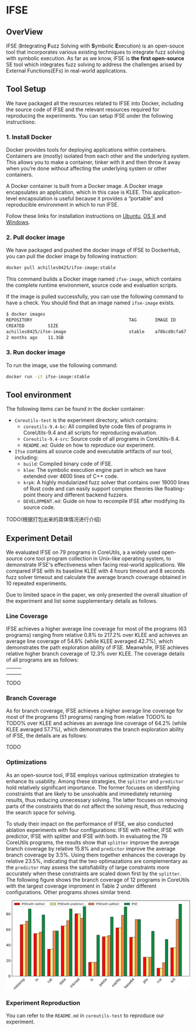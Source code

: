# IFSE

## OverView

IFSE (**I**ntegrating **F**uzz Solving with **S**ymbolic **E**xecution) is an open-souce tool that incorporates various existing techniques to integrate fuzz solving with symbolic execution. As far as we know, IFSE is **the first open-source** SE tool which integrates fuzz solving to address the challenges arised by External Functions(EFs) in real-world applications.




## Tool Setup

We have packaged all the resources related to IFSE into Docker, including the source code of IFSE and the relevant resources required for reproducing the experiments. You can setup IFSE under the following instructions:

### 1. Install Docker

Docker provides tools for deploying applications within containers. Containers are (mostly) isolated from each other and the underlying system. This allows you to make a container, tinker with it and then throw it away when you’re done without affecting the underlying system or other containers.

A Docker container is built from a Docker image. A Docker image encapsulates an application, which in this case is KLEE. This application-level encapsulation is useful because it provides a “portable” and reproducible environment in which to run IFSE.

Follow these links for installation instructions on [Ubuntu](https://docs.docker.com/engine/install/ubuntu/), [OS X](https://docs.docker.com/desktop/install/mac-install/) and [Windows](https://docs.docker.com/desktop/install/windows-install/).

### 2. Pull docker image

We have packaged and pushed the docker image of IFSE to DockerHub, you can pull the docker image by following instruction:

```sh
docker pull achilles0425/ifse-image:stable
```

 This command builds a Docker image named `ifse-image`, which contains the complete runtime environment, source code and evaluation scripts. 

If the image is pulled successfully, you can use the following command to have a check. You should find that an image named `ifse-image` exists.

```
$ docker images
REPOSITORY                                     TAG       IMAGE ID       CREATED         SIZE
achilles0425/ifse-image                        stable    a78bcd0cfa67   2 months ago    11.3GB
```

### 3. Run docker image

To run the image, use the following command:

```sh
docker run -it ifse-image:stable
```



## Tool environment

The following items can be found in the docker container:

- `Coreutils-test` is the experiment directory, which contains:
  - `coreutils-9.4-bc`: All compiled byte code files of programs in CoreUtils-9.4 and  all scripts for reproducing evaluation.
  - `Coreutils-9.4-src`: Source code of all programs in CoreUtils-9.4.
  - `README.md`: Guide on how to reproduce our experiment.
- `Ifse` contains all source code and executable artifacts of our tool, including:
  - `build`: Compiled binary code of IFSE.
  - `klee`: The symbolic execution engine part in which we have extended over 4600 lines of C++ code.
  - `krpk`: A highly modularized fuzz solver that contains over 19000 lines of Rust code and can easily support complex theories like floating-point theory and different backend fuzzers.
  - `DEVELOPMENT.md`: Guide on how to recompile IFSE after modifying its source code.

TODO(根据打包出来的具体情况进行介绍)

## Experiment Detail

We evaluated IFSE on 79 programs in CoreUtils, a a widely used open-source core tool program collection in Unix-like operating system, to demonstrate IFSE's effectiveness when facing real-world applications. We compared IFSE with its baseline KLEE with 4 hours timeout and 8 seconds fuzz solver timeout and calculate the average branch coverage obtained in 10 repeated experiments. 

Due to limited space in the paper, we only presented the overall situation of the experiment and list some supplementary details as follows.

### Line Coverage

IFSE achieves a higher average line coverage for most of the programs (63 programs) ranging from relative 0.8\% to 217.2\% over KLEE and achieves an average line coverage of 54.8\% (while KLEE averaged 42.7\%), which demonstrates the path exploration ability of IFSE. Meanwhile, IFSE achieves relative higher branch coverage of 12.3\% over KLEE. The coverage details of all programs are as follows:

|      |      |      |
| ---- | ---- | ---- |
|      |      |      |
|      |      |      |
|      |      |      |

TODO

### Branch Coverage

As for branch coverage, IFSE achieves a higher average line coverage for most of the programs (51 programs) ranging from relative TODO\% to TODO\% over KLEE and achieves an average line coverage of 64.2\% (while KLEE averaged 57.7\%), which demonstrates the branch exploration ability of IFSE, the details are as follows:

TODO

### Optimizations

As an open-source tool, IFSE employs various optimization strategies to enhance its usability.  Among these strategies, the `splitter` and `predictor` hold relatively significant importance. The former focuses on identifying constraints that are likely to be unsolvable and immediately returning results, thus reducing unnecessary solving. The latter focuses on removing parts of the constraints that do not affect the solving result, thus reducing the search space for solving.

To study their impact on the performance of IFSE, we also conducted ablation experiments with four configurations: IFSE with neither, IFSE with predictor, IFSE with splitter and IFSE with both. In evaluating the 79 CoreUtils programs, the  results show that `splitter` improve the average branch coverage by relative 15.8\% and `predictor` improve the average branch coverage by 3.5\%. Using them together enhances the coverage by relative 23.5\%, indicating that the two optimazations are complementary as the `predictor` may assess the satisfiability of large constraints more accurately when these constraints are scaled down first by the `splitter`.   The following figure shows the branch coverage of 12 programs in CoreUtils with the largest coverage improment  in Table 2 under different configurations. Other programs shows similar trend.

![alt text](images/opt_cmp.jpg)

### Experiment Reproduction

You can refer to the `README.md` in `coreutils-test` to reproduce our experiment.